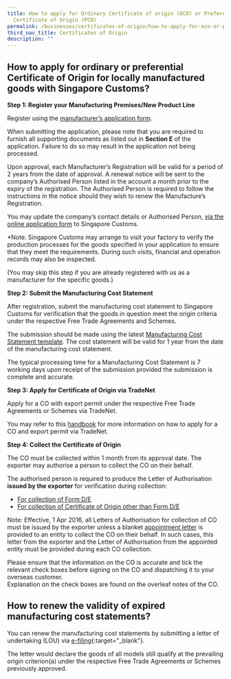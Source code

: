 ```yaml
---
title: How to apply for Ordinary Certificate of origin (OCO) or Preferential
  Certificate of Origin (PCO)
permalink: /businesses/certificates-of-origin/how-to-apply-for-oco-or-pco/
third_nav_title: Certificates of Origin
description: ""
---
```

## How to apply for ordinary or preferential Certificate of Origin for locally manufactured goods with Singapore Customs?

**Step 1: Register your Manufacturing Premises/New Product Line**

Register using the [manufacturer’s application form](https://go.gov.sg/mfr).

When submitting the application, please note that you are required to furnish all supporting documents as listed out in **Section E** of the application. Failure to do so may result in the application not being processed.

Upon approval, each Manufacturer’s Registration will be valid for a period of 2 years from the date of approval. A renewal notice will be sent to the company’s Authorised Person listed in the account a month prior to the expiry of the registration. The Authorised Person is required to follow the instructions in the notice should they wish to renew the Manufacture’s Registration. 

You may update the company’s contact details or Authorised Person, [via the online application form](https://go.gov.sg/updatetomanufacturerreg) to Singapore Customs. 

*Note: Singapore Customs may arrange to visit your factory to verify the production processes for the goods specified in your application to ensure that they meet the requirements. During such visits, financial and operation records may also be inspected. 

(You may skip this step if you are already registered with us as a manufacturer for the specific goods.)
    
**Step 2: Submit the Manufacturing Cost Statement**
    
After registration, submit the manufacturing cost statement to Singapore Customs for verification that the goods in question meet the origin criteria under the respective Free Trade Agreements and Schemes.
    
The submission should be made using the latest [Manufacturing Cost Statement template](https://go.gov.sg/coststatementapr2023). The cost statement will be valid for 1 year from the date of the manufacturing cost statement.
    
The typical processing time for a Manufacturing Cost Statement is 7 working days upon receipt of the submission provided the submission is complete and accurate.
    
**Step 3: Apply for Certificate of Origin via TradeNet**

Apply for a CO with export permit under the respective Free Trade Agreements or Schemes via TradeNet.

You may refer to this [handbook](/files/handbook_on_the_application_procedures_for_a_certificate_of_origin_via_tradenet.pdf) for more information on how to apply for a CO and export permit via TradeNet.
    
**Step 4: Collect the Certificate of Origin**

The CO must be collected within 1 month from its approval date. The exporter may authorise a person to collect the CO on their behalf.

The authorised person is required to produce the Letter of Authorisation **issued by the exporter** for verification during collection:

-   [For collection of Form D/E](https://go.gov.sg/letterofauthorisationforformde)
-   [For collection of Certificate of Origin other than Form D/E](https://go.gov.sg/letterofauthorisationforotherco)

Note: Effective, 1 Apr 2016, all Letters of Authorisation for collection of CO must be issued by the exporter unless a blanket [appointment letter](/files/businesses/appointment-letter-for-blanket-authorisation-for-co-collection.docx) is provided to an entity to collect the CO on their behalf. In such cases, this letter from the exporter and the Letter of Authorisation from the appointed entity must be provided during each CO collection.

Please ensure that the information on the CO is accurate and tick the relevant check boxes before signing on the CO and dispatching it to your overseas customer. 
<br> Explanation on the check boxes are found on the overleaf notes of the CO.

## How to renew the validity of expired manufacturing cost statements?

You can renew the manufacturing cost statements by submitting a letter of undertaking (LOU) via [e-filing](http://eservices.customs.gov.sg/scripts/customs/LOU_MCS/LOU1_Terms.asp){:target="_blank"}.

The letter would declare the goods of all models still qualify at the prevailing origin criterion(a) under the respective Free Trade Agreements or Schemes previously approved.